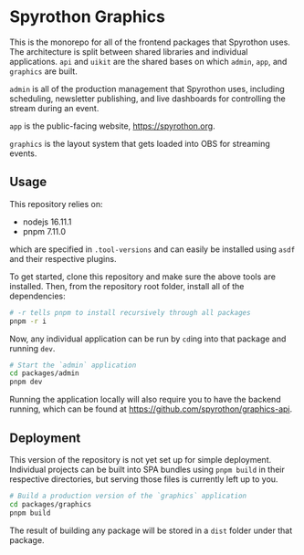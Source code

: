 # Spyrothon Graphics

This is the monorepo for all of the frontend packages that Spyrothon uses. The architecture is split between shared libraries and individual applications. `api` and `uikit` are the shared bases on which `admin`, `app`, and `graphics` are built.

`admin` is all of the production management that Spyrothon uses, including scheduling, newsletter publishing, and live dashboards for controlling the stream during an event.

`app` is the public-facing website, https://spyrothon.org.

`graphics` is the layout system that gets loaded into OBS for streaming events.

## Usage

This repository relies on:

- nodejs 16.11.1
- pnpm 7.11.0

which are specified in `.tool-versions` and can easily be installed using `asdf` and their respective plugins.

To get started, clone this repository and make sure the above tools are installed. Then, from the repository root folder, install all of the dependencies:

```zsh
# -r tells pnpm to install recursively through all packages
pnpm -r i
```

Now, any individual application can be run by `cd`ing into that package and running `dev`.

```zsh
# Start the `admin` application
cd packages/admin
pnpm dev 
```

Running the application locally will also require you to have the backend running, which can be found at https://github.com/spyrothon/graphics-api.

## Deployment

This version of the repository is not yet set up for simple deployment. Individual projects can be built into SPA bundles using `pnpm build` in their respective directories, but serving those files is currently left up to you.

```zsh
# Build a production version of the `graphics` application
cd packages/graphics
pnpm build
```

The result of building any package will be stored in a `dist` folder under that package.